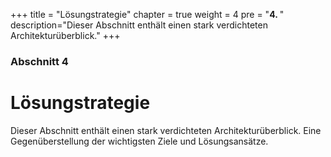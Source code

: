 +++
title = "Lösungstrategie"
chapter = true
weight = 4
pre = "<b>4. </b>"
description="Dieser Abschnitt enthält einen stark verdichteten Architekturüberblick."
+++

### Abschnitt 4

# Lösungstrategie

Dieser Abschnitt enthält einen stark verdichteten Architekturüberblick. Eine Gegenüberstellung der wichtigsten Ziele und Lösungsansätze.
